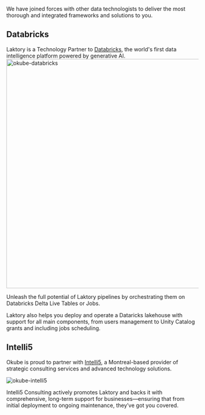 We have joined forces with other data technologists to deliver the most
thorough and integrated frameworks and solutions to you.

## Databricks
Laktory is a Technology Partner to [Databricks](http://www.databricks.com), the world's
first data intelligence platform powered by generative AI. 
<img src="/images/okube_databricks.png" alt="okube-databricks" width="600"/>

Unleash the full potential of Laktory pipelines by orchestrating them on Databricks 
Delta Live Tables or Jobs.

Laktory also helps you deploy and operate a Dataricks lakehouse with support for all
main components, from users management to Unity Catalog grants and including jobs
scheduling.

## Intelli5
Okube is proud to partner with [Intelli5](https://www.intelli5.com/), a Montreal-based
provider of strategic consulting services and advanced technology solutions.

<img src="/images/intelli5.png" alt="okube-intelli5"/>

Intelli5 Consulting actively promotes Laktory and backs it with comprehensive, long-term
support for businesses—ensuring that from initial deployment to ongoing maintenance, 
they’ve got you covered.